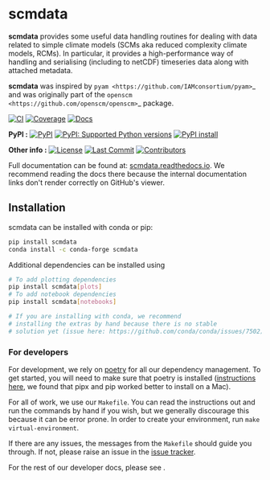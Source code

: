 # scmdata

<!---
Can use start-after and end-before directives in docs, see
https://myst-parser.readthedocs.io/en/latest/syntax/organising_content.html#inserting-other-documents-directly-into-the-current-document
-->

<!--- sec-begin-description -->

**scmdata** provides some useful data handling routines for dealing with data related to simple climate models
(SCMs aka reduced complexity climate models, RCMs). In particular, it provides a high-performance way of
handling and serialising (including to netCDF) timeseries data along with attached metadata.

**scmdata** was inspired by `pyam <https://github.com/IAMconsortium/pyam>`_ and was originally part of the
`openscm <https://github.com/openscm/openscm>`_ package.

[![CI](https://github.com/openscm/scmdata/actions/workflows/ci.yaml/badge.svg?branch=main)](https://github.com/openscm/scmdata/actions/workflows/ci.yaml)
[![Coverage](https://codecov.io/gh/climate-resource/scmdata/branch/main/graph/badge.svg)](https://codecov.io/gh/climate-resource/scmdata)
[![Docs](https://readthedocs.org/projects/scmdata/badge/?version=latest)](https://scmdata.readthedocs.io)

**PyPI :**
[![PyPI](https://img.shields.io/pypi/v/scmdata.svg)](https://pypi.org/project/scmdata/)
[![PyPI: Supported Python versions](https://img.shields.io/pypi/pyversions/scmdata.svg)](https://pypi.org/project/scmdata/)
[![PyPI install](https://github.com/openscm/scmdata/actions/workflows/install.yaml/badge.svg?branch=main)](https://github.com/openscm/scmdata/actions/workflows/install.yaml)

**Other info :**
[![License](https://img.shields.io/github/license/openscm/scmdata.svg)](https://github.com/openscm/scmdata/blob/main/LICENSE)
[![Last Commit](https://img.shields.io/github/last-commit/openscm/scmdata.svg)](https://github.com/openscm/scmdata/commits/main)
[![Contributors](https://img.shields.io/github/contributors/openscm/scmdata.svg)](https://github.com/openscm/scmdata/graphs/contributors)


<!--- sec-end-description -->

Full documentation can be found at:
[scmdata.readthedocs.io](https://scmdata.readthedocs.io/en/latest/).
We recommend reading the docs there because the internal documentation links
don't render correctly on GitHub's viewer.

## Installation

<!--- sec-begin-installation -->

scmdata can be installed with conda or pip:

```bash
pip install scmdata
conda install -c conda-forge scmdata
```

Additional dependencies can be installed using

```bash
# To add plotting dependencies
pip install scmdata[plots]
# To add notebook dependencies
pip install scmdata[notebooks]

# If you are installing with conda, we recommend
# installing the extras by hand because there is no stable
# solution yet (issue here: https://github.com/conda/conda/issues/7502)
```

<!--- sec-end-installation -->

### For developers

<!--- sec-begin-installation-dev -->

For development, we rely on [poetry](https://python-poetry.org) for all our
dependency management. To get started, you will need to make sure that poetry
is installed
([instructions here](https://python-poetry.org/docs/#installing-with-the-official-installer),
we found that pipx and pip worked better to install on a Mac).

For all of work, we use our `Makefile`.
You can read the instructions out and run the commands by hand if you wish,
but we generally discourage this because it can be error prone.
In order to create your environment, run `make virtual-environment`.

If there are any issues, the messages from the `Makefile` should guide you
through. If not, please raise an issue in the [issue tracker][issue_tracker].

For the rest of our developer docs, please see [](development-reference).

[issue_tracker]: https://github.com/openscm/scmdata/issues

<!--- sec-end-installation-dev -->
